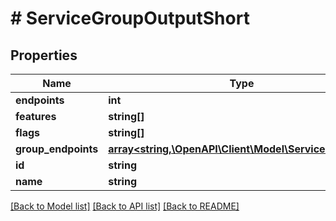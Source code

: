 # # ServiceGroupOutputShort

## Properties

Name | Type | Description | Notes
------------ | ------------- | ------------- | -------------
**endpoints** | **int** |  | [optional]
**features** | **string[]** |  | [optional]
**flags** | **string[]** |  | [optional]
**group_endpoints** | [**array<string,\OpenAPI\Client\Model\ServiceEndpoint>**](ServiceEndpoint.md) |  | [optional]
**id** | **string** |  | [optional]
**name** | **string** |  | [optional]

[[Back to Model list]](../../README.md#models) [[Back to API list]](../../README.md#endpoints) [[Back to README]](../../README.md)
